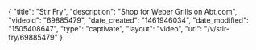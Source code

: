 {
    "title": "Stir Fry",
    "description": "Shop for Weber Grills on Abt.com",
    "videoid": "69885479",
    "date_created": "1461946034",
    "date_modified": "1505408647",
    "type": "captivate",
    "layout": "video",
    "url": "\/v\/stir-fry\/69885479"
}